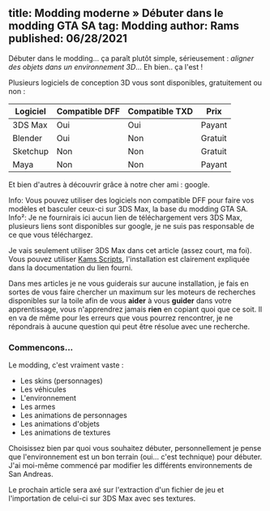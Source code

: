title: Modding moderne » Débuter dans le modding GTA SA
tag: Modding
author: Rams
published: 06/28/2021
---

Débuter dans le modding... ça paraît plutôt simple, sérieusement : _aligner des objets dans un environnement 3D_...
Eh bien.. ça l'est !

Plusieurs logiciels de conception 3D vous sont disponibles, gratuitement ou non :

| Logiciel 	  | Compatible DFF                          | Compatible TXD                | Prix                     |
| ----------- | --------------------------------------- | ------------------------------|------------------------- |
| 3DS Max     | Oui                              		| Oui                           | Payant                   |
| Blender     | Oui                            			| Non                           | Gratuit                  |
| Sketchup    | Non                                 	| Non                           | Gratuit                  |
| Maya		  | Non                                 	| Non                           | Payant                   |

Et bien d'autres à découvrir grâce à notre cher ami : google.	


Info:  Vous pouvez utiliser des logiciels non compatible DFF pour faire vos modèles et basculer ceux-ci sur 3DS Max, la base du modding GTA SA.
Info²: Je ne fournirais ici aucun lien de téléchargement vers 3DS Max, plusieurs liens sont disponibles sur google, je ne suis pas responsable de ce que vous téléchargez.

Je vais seulement utiliser 3DS Max dans cet article (assez court, ma foi).
Vous pouvez utiliser [Kams Scripts](https://www.gtagarage.com/mods/show.php?id=9172), l'installation est clairement expliquée dans la documentation du lien fourni.

Dans mes articles je ne vous guiderais sur aucune installation, je fais en sortes de vous faire chercher un maximum sur les moteurs de recherches disponibles sur la toile afin de vous **aider** à vous **guider** dans votre apprentissage, vous n'apprendrez jamais **rien** en copiant quoi que ce soit.
Il en va de même pour les erreurs que vous pourrez rencontrer, je ne répondrais à aucune question qui peut être résolue avec une recherche.

### Commencons...

Le modding, c'est vraiment vaste :
- Les skins (personnages)
- Les véhicules
- L'environnement
- Les armes
- Les animations de personnages
- Les animations d'objets
- Les animations de textures

Choisissez bien par quoi vous souhaitez débuter, personnellement je pense que l'environnement est un bon terrain (oui... c'est technique) pour débuter.
J'ai moi-même commencé par modifier les différents environnements de San Andreas.

Le prochain article sera axé sur l'extraction d'un fichier de jeu et l'importation de celui-ci sur 3DS Max avec ses textures.